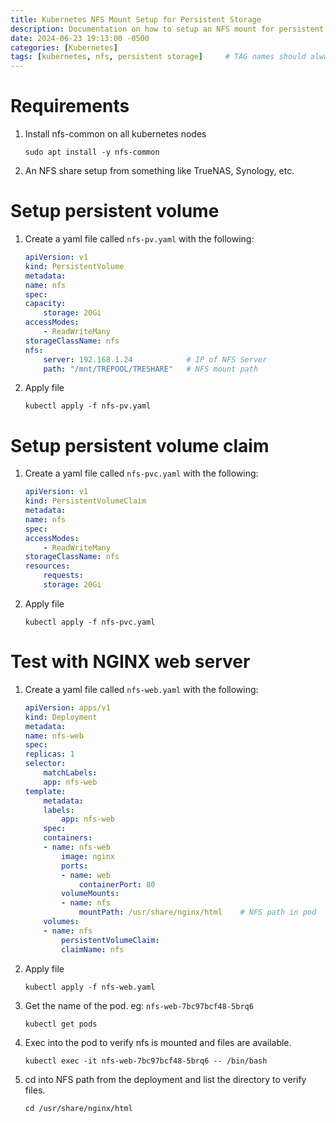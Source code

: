 ```yaml
---
title: Kubernetes NFS Mount Setup for Persistent Storage
description: Documentation on how to setup an NFS mount for persistent storage in any kubernetes deployment.
date: 2024-06-23 19:13:00 -0500
categories: [Kubernetes]
tags: [kubernetes, nfs, persistent storage]     # TAG names should always be lowercase
---
```




# Requirements
1. Install nfs-common on all kubernetes nodes
    ```
    sudo apt install -y nfs-common
    ```

2. An NFS share setup from something like TrueNAS, Synology, etc.


# Setup persistent volume
1. Create a yaml file called `nfs-pv.yaml` with the following:
    ```yaml
    apiVersion: v1
    kind: PersistentVolume
    metadata:
    name: nfs
    spec:
    capacity:
        storage: 20Gi
    accessModes:
        - ReadWriteMany
    storageClassName: nfs
    nfs:
        server: 192.168.1.24            # IP of NFS Server
        path: "/mnt/TREPOOL/TRESHARE"   # NFS mount path 
    ```

2. Apply file
    ```
    kubectl apply -f nfs-pv.yaml
    ```

# Setup persistent volume claim
1. Create a yaml file called `nfs-pvc.yaml` with the following:
    ```yaml
    apiVersion: v1
    kind: PersistentVolumeClaim
    metadata:
    name: nfs
    spec:
    accessModes:
        - ReadWriteMany
    storageClassName: nfs
    resources:
        requests:
        storage: 20Gi
    ```

2. Apply file
    ```
    kubectl apply -f nfs-pvc.yaml
    ```

# Test with NGINX web server
1. Create a yaml file called `nfs-web.yaml` with the following:
    ```yaml
    apiVersion: apps/v1
    kind: Deployment
    metadata:
    name: nfs-web
    spec:
    replicas: 1
    selector:
        matchLabels: 
        app: nfs-web
    template:
        metadata:
        labels:
            app: nfs-web
        spec:
        containers:
        - name: nfs-web
            image: nginx
            ports:
            - name: web
                containerPort: 80
            volumeMounts:
            - name: nfs
                mountPath: /usr/share/nginx/html    # NFS path in pod
        volumes:
        - name: nfs
            persistentVolumeClaim:
            claimName: nfs
    ```

2. Apply file
    ```
    kubectl apply -f nfs-web.yaml
    ```

3. Get the name of the pod. eg: `nfs-web-7bc97bcf48-5brq6`
    ```
    kubectl get pods
    ```

4. Exec into the pod to verify nfs is mounted and files are available.
    ```
    kubectl exec -it nfs-web-7bc97bcf48-5brq6 -- /bin/bash
    ```

5. cd into NFS path from the deployment and list the directory to verify files.
    ```
    cd /usr/share/nginx/html
    ```